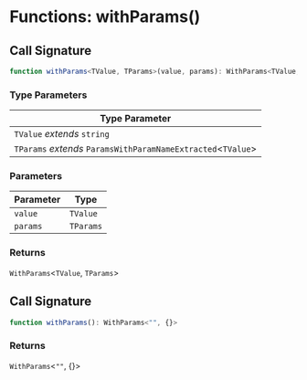 # Functions: withParams()

## Call Signature

```ts
function withParams<TValue, TParams>(value, params): WithParams<TValue, TParams>
```

### Type Parameters

| Type Parameter |
| ------ |
| `TValue` *extends* `string` |
| `TParams` *extends* `ParamsWithParamNameExtracted`\<`TValue`\> |

### Parameters

| Parameter | Type |
| ------ | ------ |
| `value` | `TValue` |
| `params` | `TParams` |

### Returns

`WithParams`\<`TValue`, `TParams`\>

## Call Signature

```ts
function withParams(): WithParams<"", {}>
```

### Returns

`WithParams`\<`""`, \{\}\>

